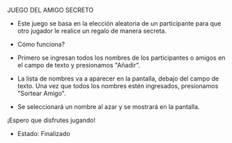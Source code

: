 JUEGO DEL AMIGO SECRETO

- Este juego se basa en la elección aleatoria de un participante
para que otro jugador le realice un regalo de manera secreta.

- Cómo funciona?
- Primero se ingresan todos los nombres de los participantes o amigos en el campo de texto y presionamos "Añadir".
- La lista de nombres va a aparecer en la pantalla, debajo del campo de texto. Una vez que todos los nombres estén ingresados, presionamos "Sortear Amigo".
- Se seleccionará un nombre al azar y se mostrará en la pantalla.

 ¡Espero que disfrutes jugando!


- Estado: Finalizado 
